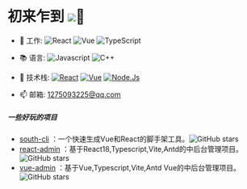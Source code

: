 # 初来乍到  ![](https://southliu.github.io/)👋

- 💼 工作: 
  ![React](https://img.shields.io/badge/-React-black?style=plastic&logo=react)
  ![Vue](https://img.shields.io/badge/-Vue-black?style=plastic&logo=vue.js)
  ![TypeScript](https://img.shields.io/badge/-TypeScript-black?style=plastic&logo=typeScript)

- 📚 语言:
  ![Javascript](https://img.shields.io/badge/-JavaScript-black?style=plastic&logo=javascript)
  ![C++](https://img.shields.io/badge/-C++-black?style=plastic&logo=c%2B%2B)

- 🔧 技术栈:
  [![React](https://img.shields.io/badge/React-16.0+-blue.svg?style=plastic)](https://react.docschina.org/)
  [![Vue](https://img.shields.io/badge/Vue-2.0~3.0-green.svg?style=plastic)](https://cn.vuejs.org/)
  [![Node.Js](https://img.shields.io/badge/Node.js-14.0+-black.svg?style=plastic)](http://nodejs.p2hp.com/)

- 📫 邮箱:
  1275093225@qq.com

<!-- ![](https://visitor-badge.glitch.me/badge?page_id=SouthlLiu) -->

<!-- [![SouthLiu's github stats](https://github-readme-stats.vercel.app/api?username=SouthLiu&show_icons=true)](https://github.com/SouthLiu) -->


##### 一些好玩的项目
- [south-cli](https://github.com/southliu/south-cli) ：一个快速生成Vue和React的脚手架工具。![GitHub stars](https://img.shields.io/github/stars/southliu/south-cli?style=flat)
- [react-admin](https://github.com/southliu/react-admin) ：基于React18,Typescript,Vite,Antd的中后台管理项目。![GitHub stars](https://img.shields.io/github/stars/southliu/react-admin?style=flat)
- [vue-admin](https://github.com/southliu/vue-admin) ：基于Vue,Typescript,Vite,Antd Vue的中后台管理项目。![GitHub stars](https://img.shields.io/github/stars/southliu/vue-admin?style=flat)
